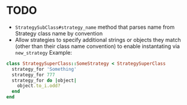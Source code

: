 # TODO

- `StrategySubClass#strategy_name` method that parses name from Strategy class name by convention
- Allow strategies to specify additional strings or objects they match (other than their class name convention) to enable instantating via `new_strategy`
Example:
```ruby
class StrategySuperClass::SomeStrategy < StrategySuperClass
  strategy_for 'Something'
  strategy_for 777
  strategy_for do |object|
    object.to_i.odd?
  end
end
```
